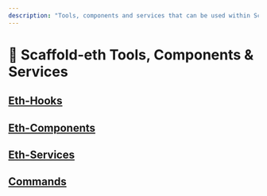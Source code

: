 ```yaml
---
description: "Tools, components and services that can be used within Scaffold-Eth \U0001F3D7"
---
```


# 🧰 Scaffold-eth Tools, Components & Services

## [Eth-Hooks](eth-hooks.md)

## [Eth-Components](eth-components.md)

## [Eth-Services](eth-services.md)

## [Commands](scaffold-eth-commands.md)



